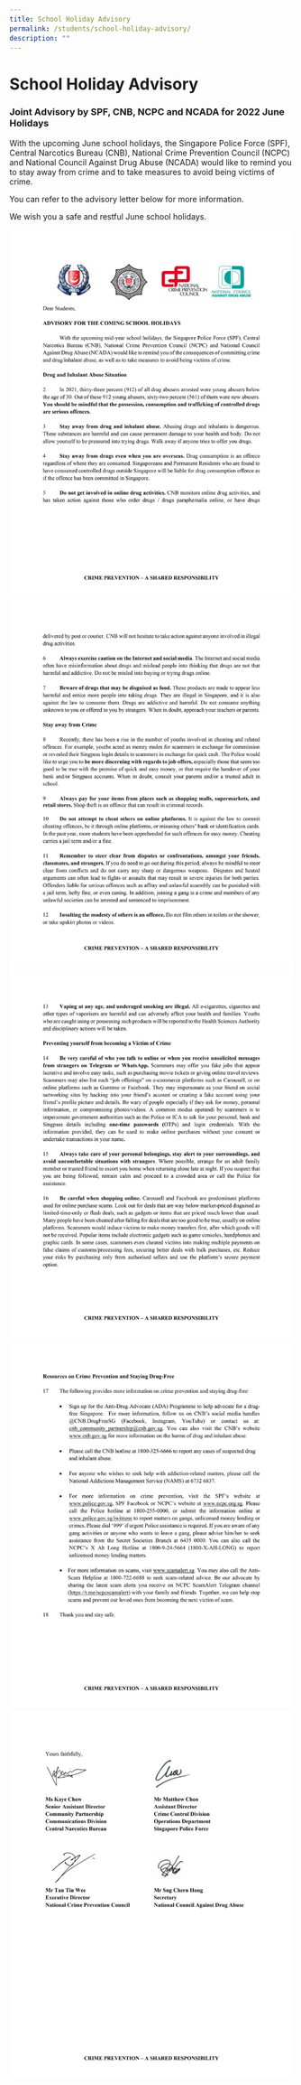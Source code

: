 ```yaml
---
title: School Holiday Advisory
permalink: /students/school-holiday-advisory/
description: ""
---
```

# **School Holiday Advisory**

### Joint Advisory by SPF, CNB, NCPC and NCADA for 2022 June Holidays

With the upcoming June school holidays, the Singapore Police Force (SPF), Central Narcotics Bureau (CNB), National Crime Prevention Council (NCPC) and National Council Against Drug Abuse (NCADA) would like to remind you to stay away from crime and to take measures to avoid being victims of crime.

You can refer to the advisory letter below for more information.

We wish you a safe and restful June school holidays.


![](/images/Joint-SPF-CNB-Sch-Advisory-1-scaled.jpg)
![](/images/Joint-SPF-CNB-Sch-Advisory-2-scaled.jpg)
![](/images/Joint-SPF-CNB-Sch-Advisory-3-scaled.jpg)
![](/images/Joint-SPF-CNB-Sch-Advisory-4-scaled.jpg)
![](/images/Joint-SPF-CNB-Sch-Advisory-5-scaled.jpg)